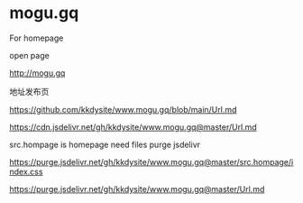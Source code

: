 # mogu.gq

For homepage


open page

http://mogu.gq

地址发布页

https://github.com/kkdysite/www.mogu.gq/blob/main/Url.md

https://cdn.jsdelivr.net/gh/kkdysite/www.mogu.gq@master/Url.md


src.hompage is homepage need files
purge jsdelivr

https://purge.jsdelivr.net/gh/kkdysite/www.mogu.gq@master/src.hompage/index.css

https://purge.jsdelivr.net/gh/kkdysite/www.mogu.gq@master/Url.md

